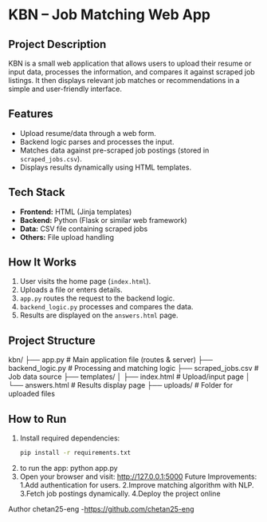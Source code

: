 # KBN – Job Matching Web App

## Project Description
KBN is a small web application that allows users to upload their resume or input data, processes the information, and compares it against scraped job listings. It then displays relevant job matches or recommendations in a simple and user-friendly interface.

## Features
- Upload resume/data through a web form.
- Backend logic parses and processes the input.
- Matches data against pre-scraped job postings (stored in `scraped_jobs.csv`).
- Displays results dynamically using HTML templates.

## Tech Stack
- **Frontend:** HTML (Jinja templates)
- **Backend:** Python (Flask or similar web framework)
- **Data:** CSV file containing scraped jobs
- **Others:** File upload handling

## How It Works
1. User visits the home page (`index.html`).
2. Uploads a file or enters details.
3. `app.py` routes the request to the backend logic.
4. `backend_logic.py` processes and compares the data.
5. Results are displayed on the `answers.html` page.

## Project Structure
kbn/
├── app.py # Main application file (routes & server)
├── backend_logic.py # Processing and matching logic
├── scraped_jobs.csv # Job data source
├── templates/
│ ├── index.html # Upload/input page
│ └── answers.html # Results display page
├── uploads/ # Folder for uploaded files

## How to Run
1. Install required dependencies:
   ```bash
   pip install -r requirements.txt
2. to run the app: 
python app.py
3. Open your browser and visit:
http://127.0.0.1:5000
Future Improvements:
1.Add authentication for users.
2.Improve matching algorithm with NLP.
3.Fetch job postings dynamically.
4.Deploy the project online

Author
chetan25-eng -https://github.com/chetan25-eng
